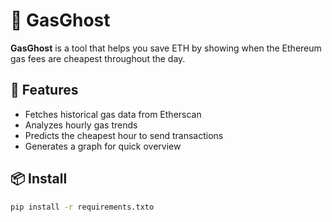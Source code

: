 # 👻 GasGhost

**GasGhost** is a tool that helps you save ETH by showing when the Ethereum gas fees are cheapest throughout the day.

## 🔮 Features
- Fetches historical gas data from Etherscan
- Analyzes hourly gas trends
- Predicts the cheapest hour to send transactions
- Generates a graph for quick overview

## 📦 Install

```bash
pip install -r requirements.txto

